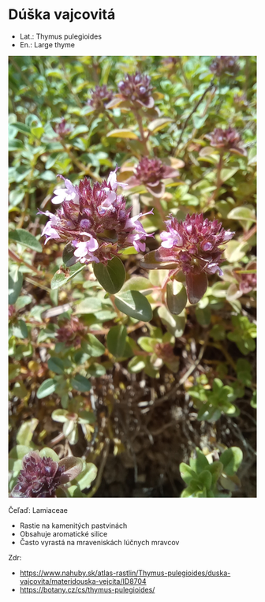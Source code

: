 # Dúška vajcovitá
- Lat.: Thymus pulegioides
- En.: Large thyme

![Dúška vajcovitá](./thyme.jpg "Dúška vajcovitá")

Čeľaď: Lamiaceae

- Rastie na kamenitých pastvinách
- Obsahuje aromatické silice
- Často vyrastá na mraveniskách lúčnych mravcov

Zdr:
- https://www.nahuby.sk/atlas-rastlin/Thymus-pulegioides/duska-vajcovita/materidouska-vejcita/ID8704
- https://botany.cz/cs/thymus-pulegioides/